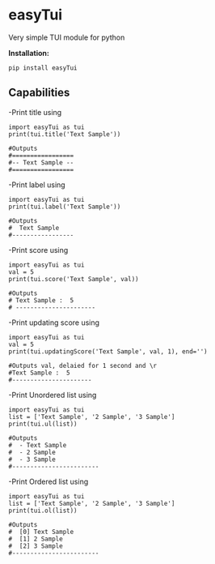 # easyTui

Very simple TUI module for python

**Installation:**
```
pip install easyTui
```

## Capabilities
-Print title
using
```
import easyTui as tui
print(tui.title('Text Sample'))

#Outputs
#=================
#-- Text Sample --
#=================
```
-Print label
using
```
import easyTui as tui
print(tui.label('Text Sample'))

#Outputs
#  Text Sample
#-----------------
```
-Print score
using
```
import easyTui as tui
val = 5
print(tui.score('Text Sample', val))

#Outputs
# Text Sample :  5
# ----------------------
```
-Print updating score
using
```
import easyTui as tui
val = 5
print(tui.updatingScore('Text Sample', val, 1), end='')

#Outputs val, delaied for 1 second and \r
#Text Sample :  5
#----------------------
```
-Print Unordered list
using
```
import easyTui as tui
list = ['Text Sample', '2 Sample', '3 Sample']
print(tui.ul(list))

#Outputs
#  - Text Sample
#  - 2 Sample
#  - 3 Sample
#------------------------
```
-Print Ordered list
using
```
import easyTui as tui
list = ['Text Sample', '2 Sample', '3 Sample']
print(tui.ol(list))

#Outputs
#  [0] Text Sample
#  [1] 2 Sample
#  [2] 3 Sample
#------------------------
```
